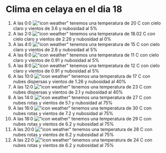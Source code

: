 # Clima en celaya en el dia 18

1. A las 0:0 !["icon weather"](http://openweathermap.org/img/w/02n.png) tenemos una temperatura de 20 C con cielo claro y  vientos de 3.6 y nubosidad al 5%
1. A las 2:0 !["icon weather"](http://openweathermap.org/img/w/01n.png) tenemos una temperatura de 18.02 C con cielo claro y  vientos de 2.26 y nubosidad al 0%
1. A las 4:0 !["icon weather"](http://openweathermap.org/img/w/02n.png) tenemos una temperatura de 15 C con cielo claro y  vientos de 2.6 y nubosidad al 5%
1. A las 6:0 !["icon weather"](http://openweathermap.org/img/w/02n.png) tenemos una temperatura de 11 C con cielo claro y  vientos de 0.91 y nubosidad al 5%
1. A las 8:0 !["icon weather"](http://openweathermap.org/img/w/02n.png) tenemos una temperatura de 12 C con cielo claro y  vientos de 0.91 y nubosidad al 5%
1. A las 10:0 !["icon weather"](http://openweathermap.org/img/w/03d.png) tenemos una temperatura de 17 C con nubes dispersas y  vientos de 1.26 y nubosidad al 40%
1. A las 12:0 !["icon weather"](http://openweathermap.org/img/w/03d.png) tenemos una temperatura de 23 C con nubes dispersas y  vientos de 2.1 y nubosidad al 40%
1. A las 14:0 !["icon weather"](http://openweathermap.org/img/w/04d.png) tenemos una temperatura de 27 C con nubes rotas y  vientos de 5.1 y nubosidad al 75%
1. A las 16:0 !["icon weather"](http://openweathermap.org/img/w/04d.png) tenemos una temperatura de 30 C con nubes rotas y  vientos de 7.2 y nubosidad al 75%
1. A las 18:0 !["icon weather"](http://openweathermap.org/img/w/04d.png) tenemos una temperatura de 29 C con nubes rotas y  vientos de 6.2 y nubosidad al 75%
1. A las 20:0 !["icon weather"](http://openweathermap.org/img/w/04d.png) tenemos una temperatura de 28 C con nubes rotas y  vientos de 6.2 y nubosidad al 75%
1. A las 22:0 !["icon weather"](http://openweathermap.org/img/w/04n.png) tenemos una temperatura de 24 C con nubes rotas y  vientos de 6.2 y nubosidad al 75%
